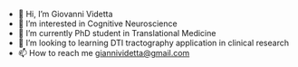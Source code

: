 - 👋 Hi, I’m Giovanni Videtta
- 👀 I’m interested in Cognitive Neuroscience
- 🌱 I’m currently PhD student in Translational Medicine
- 💞️ I’m looking to learning DTI tractography application in clinical research
- 📫 How to reach me giannividetta@gmail.com

<!---
giovannividetta/giovannividetta is a ✨ special ✨ repository because its `README.md` (this file) appears on your GitHub profile.
You can click the Preview link to take a look at your changes.
--->

